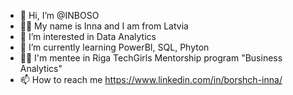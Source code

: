 - 👋 Hi, I’m @INBOSO 
- 🦸‍♀️ My name is Inna and I am from Latvia
- 👀 I’m interested in Data Analytics
- 🌱 I’m currently learning PowerBI, SQL, Phyton
- 👩‍🎓 I'm mentee in Riga TechGirls Mentorship program "Business Analytics"
- 📫 How to reach me https://www.linkedin.com/in/borshch-inna/

<!---
INBOSO/INBOSO is a ✨ special ✨ repository because its `README.md` (this file) appears on your GitHub profile.
You can click the Preview link to take a look at your changes.
--->
